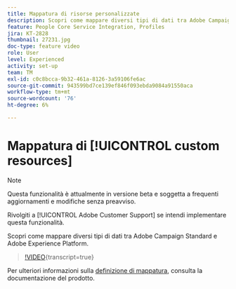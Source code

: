```yaml
---
title: Mappatura di risorse personalizzate
description: Scopri come mappare diversi tipi di dati tra Adobe Campaign Standard (ACS) e Adobe Experience Platform (AEP)
feature: People Core Service Integration, Profiles
jira: KT-2828
thumbnail: 27231.jpg
doc-type: feature video
role: User
level: Experienced
activity: set-up
team: TM
exl-id: c0c8bcca-9b32-461a-8126-3a59106fe6ac
source-git-commit: 943599bd7ce139ef846f093ebda9084a91550aca
workflow-type: tm+mt
source-wordcount: '76'
ht-degree: 6%

---
```


# Mappatura di [!UICONTROL custom resources]

>[!NOTE]
>
>Questa funzionalità è attualmente in versione beta e soggetta a frequenti aggiornamenti e modifiche senza preavviso.
>
>Rivolgiti a [!UICONTROL Adobe Customer Support] se intendi implementare questa funzionalità.

Scopri come mappare diversi tipi di dati tra Adobe Campaign Standard e Adobe Experience Platform.

>[!VIDEO](https://video.tv.adobe.com/v/328606?learn=on&captions=ita){transcript=true}

Per ulteriori informazioni sulla [definizione di mappatura](https://experienceleague.adobe.com/docs/campaign-standard/using/integrating-with-adobe-cloud/adobe-experience-platform/data-connector/aep-mapping-definition.html?lang=it), consulta la documentazione del prodotto.
